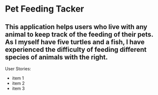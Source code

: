 # Pet Feeding Tacker

## This application helps users who live with any animal to keep track of the feeding of their pets. As I myself have five turtles and a fish, I have experienced the difficulty of feeding different species of animals with the right.

User Stories:
- item 1
- item 2
- item 3

 
